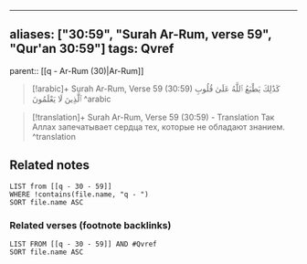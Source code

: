 
---
aliases: ["30:59", "Surah Ar-Rum, verse 59", "Qur'an 30:59"]
tags: Qvref
---

parent:: [[q - Ar-Rum (30)|Ar-Rum]]

> [!arabic]+ Surah Ar-Rum, Verse 59 (30:59)
> <span class="quran-arabic">كَذَٰلِكَ يَطْبَعُ ٱللَّهُ عَلَىٰ قُلُوبِ ٱلَّذِينَ لَا يَعْلَمُونَ</span>
^arabic

> [!translation]+ Surah Ar-Rum, Verse 59 (30:59) - Translation
> Так Аллах запечатывает сердца тех, которые не обладают знанием.
^translation



## Related notes
```dataview
LIST from [[q - 30 - 59]]
WHERE !contains(file.name, "q - ")
SORT file.name ASC
```

### Related verses (footnote backlinks)
```dataview
LIST FROM [[q - 30 - 59]] AND #Qvref
SORT file.name ASC
```

